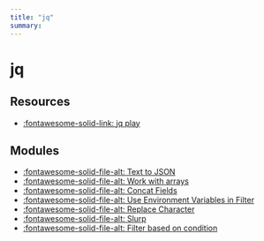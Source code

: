 ```yaml
---
title: "jq"
summary:
---
```


jq
===

Resources
---

- [:fontawesome-solid-link: jq play][1]

<!-- Links -->
[1]: https://jqplay.org/

Modules
---

- [:fontawesome-solid-file-alt: Text to JSON](01-text-to-json.md)
- [:fontawesome-solid-file-alt: Work with arrays](02-work-with-arrays.md)
- [:fontawesome-solid-file-alt: Concat Fields](03-concat-fields.md)
- [:fontawesome-solid-file-alt: Use Environment Variables in
    Filter](04-use-environment-variables-in-filter.md)
- [:fontawesome-solid-file-alt: Replace Character](05-replace-character.md)
- [:fontawesome-solid-file-alt: Slurp](06-slurp.md)
- [:fontawesome-solid-file-alt: Filter based on
    condition](07-filter-based-on-condition.md)

